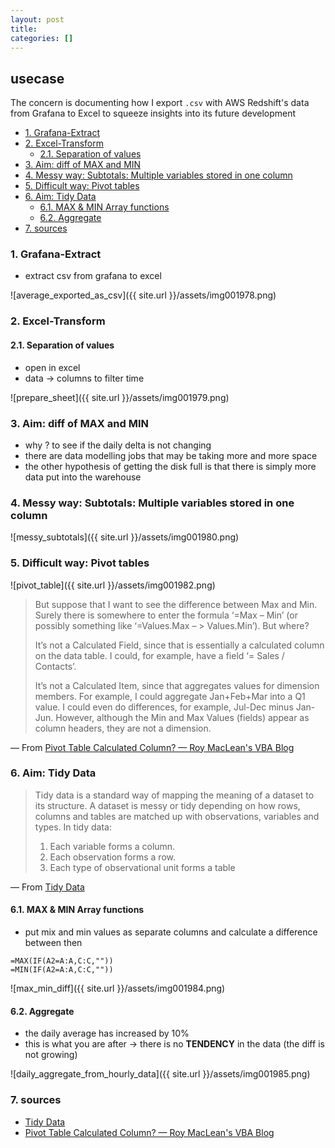 ```yaml
---
layout: post
title:
categories: []
---
```

## usecase
The concern is documenting how I export `.csv` with AWS Redshift's data from Grafana to Excel to squeeze insights into its future development

<!-- TOC -->

- [1. Grafana-Extract](#1-grafana-extract)
- [2. Excel-Transform](#2-excel-transform)
    - [2.1. Separation of values](#21-separation-of-values)
- [3. Aim: diff of MAX and MIN](#3-aim-diff-of-max-and-min)
- [4. Messy way: Subtotals: Multiple variables stored in one column](#4-messy-way-subtotals-multiple-variables-stored-in-one-column)
- [5. Difficult way: Pivot tables](#5-difficult-way-pivot-tables)
- [6. Aim: Tidy Data](#6-aim-tidy-data)
    - [6.1. MAX & MIN Array functions](#61-max--min-array-functions)
    - [6.2. Aggregate](#62-aggregate)
- [7. sources](#7-sources)

<!-- /TOC -->

### 1. Grafana-Extract
* extract csv from grafana to excel

![average_exported_as_csv]({{ site.url }}/assets/img001978.png)

### 2. Excel-Transform
#### 2.1. Separation of values
* open in excel
* data -> columns to filter time

![prepare_sheet]({{ site.url }}/assets/img001979.png)

### 3. Aim: diff of MAX and MIN
* why ? to see if the daily delta is not changing
* there are data modelling jobs that may be taking more and more space
* the other hypothesis of getting the disk full is that there is simply more data put into the warehouse

### 4. Messy way: Subtotals: Multiple variables stored in one column

![messy_subtotals]({{ site.url }}/assets/img001980.png)

### 5. Difficult way: Pivot tables

![pivot_table]({{ site.url }}/assets/img001982.png)

> But suppose that I want to see the difference between Max and Min. Surely there is somewhere to enter the formula ‘=Max – Min’ (or possibly something like ‘=Values.Max – > Values.Min’). But where?
> 
> It’s not a Calculated Field, since that is essentially a calculated column on the data table. I could, for example, have a field ‘= Sales / Contacts’.
> 
> It’s not a Calculated Item, since that aggregates values for dimension members. For example, I could aggregate Jan+Feb+Mar into a Q1 value. I could even do differences, for example, Jul-Dec minus Jan-Jun. However, although the Min and Max Values (fields) appear as column headers, they are not a dimension.

— From [Pivot Table Calculated Column? — Roy MacLean's VBA Blog](https://roymacleanvba.wordpress.com/2010/09/30/pivot-table-calculated-column/)

### 6. Aim: Tidy Data
> Tidy data is a standard way of mapping the meaning of a dataset to its structure. A dataset is
> messy or tidy depending on how rows, columns and tables are matched up with observations,
> variables and types. In tidy data:
> 1. Each variable forms a column.
> 2. Each observation forms a row.
> 3. Each type of observational unit forms a table

— From [Tidy Data](https://vita.had.co.nz/papers/tidy-data.pdf)

#### 6.1. MAX & MIN Array functions
* put mix and min values as separate columns and calculate a difference between then

```
=MAX(IF(A2=A:A,C:C,""))
=MIN(IF(A2=A:A,C:C,""))
```

![max_min_diff]({{ site.url }}/assets/img001984.png)

#### 6.2. Aggregate
* the daily average has increased by 10%
* this is what you are after -> there is no **TENDENCY** in the data (the diff is not growing)

![daily_aggregate_from_hourly_data]({{ site.url }}/assets/img001985.png)

### 7. sources
* [Tidy Data](https://vita.had.co.nz/papers/tidy-data.pdf)
* [Pivot Table Calculated Column? — Roy MacLean's VBA Blog](https://roymacleanvba.wordpress.com/2010/09/30/pivot-table-calculated-column/)
